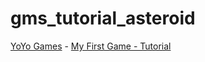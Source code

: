 # gms_tutorial_asteroid
[YoYo Games](https://www.yoyogames.com/learn) - [My First Game - Tutorial](https://www.youtube.com/playlist?list=PLhIbBGhnxj5I8HuwoNhjgjDC8OQIf8D3Z)
